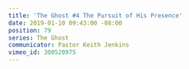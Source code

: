 ```yaml
---
title: 'The Ghost #4 The Pursuit of His Presence'
date: 2019-01-10 09:43:00 -08:00
position: 79
series: The Ghost
communicator: Pastor Keith Jenkins
vimeo_id: 300520975
---
```



